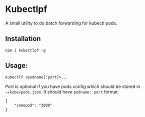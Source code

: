 # Kubectlpf

A small utility to do batch forwarding for kubectl pods.

## Installation

```
npm i kubectlpf -g
```

## Usage:

```
kubectlf <podname[:port]>...
```

Port is optional if you have pods config which should be stored in `~/kube/pods.json`.
It should have ` podname: port ` format:

```
{
    "somepod": "3000"
}
```
